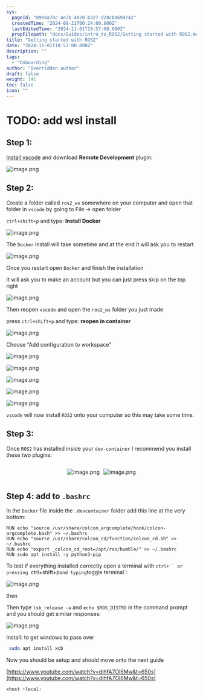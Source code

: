 ```yaml
---
sys:
  pageId: "89e0a78c-4e2b-4070-b327-d28cb0694742"
  createdTime: "2024-08-21T00:24:00.000Z"
  lastEditedTime: "2024-11-01T18:57:00.000Z"
  propFilepath: "docs/Guides/intro_to_ROS2/Getting started with ROS2.md"
title: "Getting started with ROS2"
date: "2024-11-01T18:57:00.000Z"
description: ""
tags:
  - "Onboarding"
author: "Overridden author"
draft: false
weight: 141
toc: false
icon: ""
---
```


# TODO: add wsl install

## Step 1:

[Install vscode](https://code.visualstudio.com/download) and download **Remote Development** plugin:

![image.png](https://prod-files-secure.s3.us-west-2.amazonaws.com/d518164a-d88e-44d1-a4ee-3adb3bd8bce0/efb52993-1881-4a40-b95e-6f020334f022/image.png?X-Amz-Algorithm=AWS4-HMAC-SHA256&X-Amz-Content-Sha256=UNSIGNED-PAYLOAD&X-Amz-Credential=ASIAZI2LB466RCD2PUQO%2F20250226%2Fus-west-2%2Fs3%2Faws4_request&X-Amz-Date=20250226T061204Z&X-Amz-Expires=3600&X-Amz-Security-Token=IQoJb3JpZ2luX2VjEB4aCXVzLXdlc3QtMiJHMEUCIQDbHa%2FmdLjS6Edez%2B5hgvOswQa%2FVWNNjkwW3i%2BR8r9RuAIgRT0lm%2F5AFMVcFcRDRwJCLDAug3jEnQlwaSBtA%2F8mhokq%2FwMIVxAAGgw2Mzc0MjMxODM4MDUiDCRHPV%2B%2BoWPAASWl7CrcAzgKQ8Kqihd4gXbrYwSq%2FotfpExkHZyusO5imTYo3Tg%2FmYiCJcwFDrZ5ccSo3NVTY5teOeX7%2BW6cbasxkDT0h668A1SqXdn1RVL0tDQ0IAdfyqpxVlmtDPjAoPa9XQGHuBV8qHJ7cDLWRSuDK7%2Bd8V6TwjlDqsuo5DPrNpSaryPh%2FrM7WKPtmdhBLjnWOMZNTSYj0bjl1ToZi0b5E1iB0QFGZaNh8z080A4%2BCdfLOd1MdHBzoMx0RbaTLkuKx3Ame57tB4sVnXT2RM6vXq3RDneivgHZL%2BgF4HAY7APHcJxYH2TyfmYRqpLRpOgwpMikUagV2z1XYNwDb15GIWCCBMbKZf5JHbHcSmizLkO0lwLuAPtUcverWUp9YiboHukg7tr1qCmE1tJdYTFEsl5pumUlXVs9fDXxnr2cMnNNYhhpHBETJ5OcVitkTZ6p0pD0ncHOQ0DWUt2AoA4yJxn0XCCcWumzIUeOECrvKKnZ3TsfkLClWn%2Fa%2F6QYwNGIDbzGALUpzCAz%2BW%2BbF8D4Zqrcu27NFdb4N9Bag9TZJ73F%2FlWny2fR5e1%2BK3E%2Bi7Yzww2c62mLHQxnb8Bq6lZ2w4tYO87bu%2F2piQh%2FzZl%2FKyJdrbjZI4xHYn%2B90wPY0UpjMOrV%2Br0GOqUBEfvhhY05SpPONpZKoe%2BcNrUzz0TzQYU5jFRucRA6mTXU0r57kzNlqVkIMA9SEY94cI52Xnza5zZuK7jpKYwV5XT92iRcs1Ck1zLF51fj7D4qZ5YWS7d%2B%2BnyAt%2FLKRjN7DHD3EGNKk6LgiK%2Fmwu%2FZuTSfU2BFso%2F2VVn8fmkl4vTimS6Pl7XSoq9WXZ2iPjkQDH9xu1FlvA54qu7MPiqo5XQ3H3ON&X-Amz-Signature=545bc74888a66f2125278e3a3dbe205019dc691595e17a5e0a4fcb2a01113c2c&X-Amz-SignedHeaders=host&x-id=GetObject)

## Step 2:

Create a folder called `ros2_ws` somewhere on your computer and open that folder in `vscode` by going to File → open folder 

`ctrl+shift+p` and type: **Install Docker**

![image.png](https://prod-files-secure.s3.us-west-2.amazonaws.com/d518164a-d88e-44d1-a4ee-3adb3bd8bce0/2269dc0e-1cd5-47ff-bceb-c04ad9b2eab0/image.png?X-Amz-Algorithm=AWS4-HMAC-SHA256&X-Amz-Content-Sha256=UNSIGNED-PAYLOAD&X-Amz-Credential=ASIAZI2LB466RCD2PUQO%2F20250226%2Fus-west-2%2Fs3%2Faws4_request&X-Amz-Date=20250226T061204Z&X-Amz-Expires=3600&X-Amz-Security-Token=IQoJb3JpZ2luX2VjEB4aCXVzLXdlc3QtMiJHMEUCIQDbHa%2FmdLjS6Edez%2B5hgvOswQa%2FVWNNjkwW3i%2BR8r9RuAIgRT0lm%2F5AFMVcFcRDRwJCLDAug3jEnQlwaSBtA%2F8mhokq%2FwMIVxAAGgw2Mzc0MjMxODM4MDUiDCRHPV%2B%2BoWPAASWl7CrcAzgKQ8Kqihd4gXbrYwSq%2FotfpExkHZyusO5imTYo3Tg%2FmYiCJcwFDrZ5ccSo3NVTY5teOeX7%2BW6cbasxkDT0h668A1SqXdn1RVL0tDQ0IAdfyqpxVlmtDPjAoPa9XQGHuBV8qHJ7cDLWRSuDK7%2Bd8V6TwjlDqsuo5DPrNpSaryPh%2FrM7WKPtmdhBLjnWOMZNTSYj0bjl1ToZi0b5E1iB0QFGZaNh8z080A4%2BCdfLOd1MdHBzoMx0RbaTLkuKx3Ame57tB4sVnXT2RM6vXq3RDneivgHZL%2BgF4HAY7APHcJxYH2TyfmYRqpLRpOgwpMikUagV2z1XYNwDb15GIWCCBMbKZf5JHbHcSmizLkO0lwLuAPtUcverWUp9YiboHukg7tr1qCmE1tJdYTFEsl5pumUlXVs9fDXxnr2cMnNNYhhpHBETJ5OcVitkTZ6p0pD0ncHOQ0DWUt2AoA4yJxn0XCCcWumzIUeOECrvKKnZ3TsfkLClWn%2Fa%2F6QYwNGIDbzGALUpzCAz%2BW%2BbF8D4Zqrcu27NFdb4N9Bag9TZJ73F%2FlWny2fR5e1%2BK3E%2Bi7Yzww2c62mLHQxnb8Bq6lZ2w4tYO87bu%2F2piQh%2FzZl%2FKyJdrbjZI4xHYn%2B90wPY0UpjMOrV%2Br0GOqUBEfvhhY05SpPONpZKoe%2BcNrUzz0TzQYU5jFRucRA6mTXU0r57kzNlqVkIMA9SEY94cI52Xnza5zZuK7jpKYwV5XT92iRcs1Ck1zLF51fj7D4qZ5YWS7d%2B%2BnyAt%2FLKRjN7DHD3EGNKk6LgiK%2Fmwu%2FZuTSfU2BFso%2F2VVn8fmkl4vTimS6Pl7XSoq9WXZ2iPjkQDH9xu1FlvA54qu7MPiqo5XQ3H3ON&X-Amz-Signature=0880306f8e3659655e0f8f710bd37001473fe3c0e49d050958fad238c6fed57f&X-Amz-SignedHeaders=host&x-id=GetObject)

The `Docker` install will take sometime and at the end it will ask you to restart

![image.png](https://prod-files-secure.s3.us-west-2.amazonaws.com/d518164a-d88e-44d1-a4ee-3adb3bd8bce0/ed233f78-be33-4b1f-b89c-9c346c0e961e/image.png?X-Amz-Algorithm=AWS4-HMAC-SHA256&X-Amz-Content-Sha256=UNSIGNED-PAYLOAD&X-Amz-Credential=ASIAZI2LB466RCD2PUQO%2F20250226%2Fus-west-2%2Fs3%2Faws4_request&X-Amz-Date=20250226T061204Z&X-Amz-Expires=3600&X-Amz-Security-Token=IQoJb3JpZ2luX2VjEB4aCXVzLXdlc3QtMiJHMEUCIQDbHa%2FmdLjS6Edez%2B5hgvOswQa%2FVWNNjkwW3i%2BR8r9RuAIgRT0lm%2F5AFMVcFcRDRwJCLDAug3jEnQlwaSBtA%2F8mhokq%2FwMIVxAAGgw2Mzc0MjMxODM4MDUiDCRHPV%2B%2BoWPAASWl7CrcAzgKQ8Kqihd4gXbrYwSq%2FotfpExkHZyusO5imTYo3Tg%2FmYiCJcwFDrZ5ccSo3NVTY5teOeX7%2BW6cbasxkDT0h668A1SqXdn1RVL0tDQ0IAdfyqpxVlmtDPjAoPa9XQGHuBV8qHJ7cDLWRSuDK7%2Bd8V6TwjlDqsuo5DPrNpSaryPh%2FrM7WKPtmdhBLjnWOMZNTSYj0bjl1ToZi0b5E1iB0QFGZaNh8z080A4%2BCdfLOd1MdHBzoMx0RbaTLkuKx3Ame57tB4sVnXT2RM6vXq3RDneivgHZL%2BgF4HAY7APHcJxYH2TyfmYRqpLRpOgwpMikUagV2z1XYNwDb15GIWCCBMbKZf5JHbHcSmizLkO0lwLuAPtUcverWUp9YiboHukg7tr1qCmE1tJdYTFEsl5pumUlXVs9fDXxnr2cMnNNYhhpHBETJ5OcVitkTZ6p0pD0ncHOQ0DWUt2AoA4yJxn0XCCcWumzIUeOECrvKKnZ3TsfkLClWn%2Fa%2F6QYwNGIDbzGALUpzCAz%2BW%2BbF8D4Zqrcu27NFdb4N9Bag9TZJ73F%2FlWny2fR5e1%2BK3E%2Bi7Yzww2c62mLHQxnb8Bq6lZ2w4tYO87bu%2F2piQh%2FzZl%2FKyJdrbjZI4xHYn%2B90wPY0UpjMOrV%2Br0GOqUBEfvhhY05SpPONpZKoe%2BcNrUzz0TzQYU5jFRucRA6mTXU0r57kzNlqVkIMA9SEY94cI52Xnza5zZuK7jpKYwV5XT92iRcs1Ck1zLF51fj7D4qZ5YWS7d%2B%2BnyAt%2FLKRjN7DHD3EGNKk6LgiK%2Fmwu%2FZuTSfU2BFso%2F2VVn8fmkl4vTimS6Pl7XSoq9WXZ2iPjkQDH9xu1FlvA54qu7MPiqo5XQ3H3ON&X-Amz-Signature=5ed2c153a6ef6850d307fa88c35ad858cf06fa693a073b52402c14349cc86e73&X-Amz-SignedHeaders=host&x-id=GetObject)

Once you restart open `Docker` and finish the installation

It will ask you to make an account but you can just press skip on the top right

![image.png](https://prod-files-secure.s3.us-west-2.amazonaws.com/d518164a-d88e-44d1-a4ee-3adb3bd8bce0/21010ad9-1659-4fd9-9f59-9932a09b2a3d/image.png?X-Amz-Algorithm=AWS4-HMAC-SHA256&X-Amz-Content-Sha256=UNSIGNED-PAYLOAD&X-Amz-Credential=ASIAZI2LB466RCD2PUQO%2F20250226%2Fus-west-2%2Fs3%2Faws4_request&X-Amz-Date=20250226T061204Z&X-Amz-Expires=3600&X-Amz-Security-Token=IQoJb3JpZ2luX2VjEB4aCXVzLXdlc3QtMiJHMEUCIQDbHa%2FmdLjS6Edez%2B5hgvOswQa%2FVWNNjkwW3i%2BR8r9RuAIgRT0lm%2F5AFMVcFcRDRwJCLDAug3jEnQlwaSBtA%2F8mhokq%2FwMIVxAAGgw2Mzc0MjMxODM4MDUiDCRHPV%2B%2BoWPAASWl7CrcAzgKQ8Kqihd4gXbrYwSq%2FotfpExkHZyusO5imTYo3Tg%2FmYiCJcwFDrZ5ccSo3NVTY5teOeX7%2BW6cbasxkDT0h668A1SqXdn1RVL0tDQ0IAdfyqpxVlmtDPjAoPa9XQGHuBV8qHJ7cDLWRSuDK7%2Bd8V6TwjlDqsuo5DPrNpSaryPh%2FrM7WKPtmdhBLjnWOMZNTSYj0bjl1ToZi0b5E1iB0QFGZaNh8z080A4%2BCdfLOd1MdHBzoMx0RbaTLkuKx3Ame57tB4sVnXT2RM6vXq3RDneivgHZL%2BgF4HAY7APHcJxYH2TyfmYRqpLRpOgwpMikUagV2z1XYNwDb15GIWCCBMbKZf5JHbHcSmizLkO0lwLuAPtUcverWUp9YiboHukg7tr1qCmE1tJdYTFEsl5pumUlXVs9fDXxnr2cMnNNYhhpHBETJ5OcVitkTZ6p0pD0ncHOQ0DWUt2AoA4yJxn0XCCcWumzIUeOECrvKKnZ3TsfkLClWn%2Fa%2F6QYwNGIDbzGALUpzCAz%2BW%2BbF8D4Zqrcu27NFdb4N9Bag9TZJ73F%2FlWny2fR5e1%2BK3E%2Bi7Yzww2c62mLHQxnb8Bq6lZ2w4tYO87bu%2F2piQh%2FzZl%2FKyJdrbjZI4xHYn%2B90wPY0UpjMOrV%2Br0GOqUBEfvhhY05SpPONpZKoe%2BcNrUzz0TzQYU5jFRucRA6mTXU0r57kzNlqVkIMA9SEY94cI52Xnza5zZuK7jpKYwV5XT92iRcs1Ck1zLF51fj7D4qZ5YWS7d%2B%2BnyAt%2FLKRjN7DHD3EGNKk6LgiK%2Fmwu%2FZuTSfU2BFso%2F2VVn8fmkl4vTimS6Pl7XSoq9WXZ2iPjkQDH9xu1FlvA54qu7MPiqo5XQ3H3ON&X-Amz-Signature=21c225a855bfc8adb04dda2ed8311efcb997ed8b1dd2de69e756082fce7a25a2&X-Amz-SignedHeaders=host&x-id=GetObject)

Then reopen `vscode` and open the `ros2_ws` folder you just made

press `ctrl+shift+p` and type: **reopen in container**

![image.png](https://prod-files-secure.s3.us-west-2.amazonaws.com/d518164a-d88e-44d1-a4ee-3adb3bd8bce0/4e93b8c2-41ad-488c-8095-c74205196118/image.png?X-Amz-Algorithm=AWS4-HMAC-SHA256&X-Amz-Content-Sha256=UNSIGNED-PAYLOAD&X-Amz-Credential=ASIAZI2LB466RCD2PUQO%2F20250226%2Fus-west-2%2Fs3%2Faws4_request&X-Amz-Date=20250226T061204Z&X-Amz-Expires=3600&X-Amz-Security-Token=IQoJb3JpZ2luX2VjEB4aCXVzLXdlc3QtMiJHMEUCIQDbHa%2FmdLjS6Edez%2B5hgvOswQa%2FVWNNjkwW3i%2BR8r9RuAIgRT0lm%2F5AFMVcFcRDRwJCLDAug3jEnQlwaSBtA%2F8mhokq%2FwMIVxAAGgw2Mzc0MjMxODM4MDUiDCRHPV%2B%2BoWPAASWl7CrcAzgKQ8Kqihd4gXbrYwSq%2FotfpExkHZyusO5imTYo3Tg%2FmYiCJcwFDrZ5ccSo3NVTY5teOeX7%2BW6cbasxkDT0h668A1SqXdn1RVL0tDQ0IAdfyqpxVlmtDPjAoPa9XQGHuBV8qHJ7cDLWRSuDK7%2Bd8V6TwjlDqsuo5DPrNpSaryPh%2FrM7WKPtmdhBLjnWOMZNTSYj0bjl1ToZi0b5E1iB0QFGZaNh8z080A4%2BCdfLOd1MdHBzoMx0RbaTLkuKx3Ame57tB4sVnXT2RM6vXq3RDneivgHZL%2BgF4HAY7APHcJxYH2TyfmYRqpLRpOgwpMikUagV2z1XYNwDb15GIWCCBMbKZf5JHbHcSmizLkO0lwLuAPtUcverWUp9YiboHukg7tr1qCmE1tJdYTFEsl5pumUlXVs9fDXxnr2cMnNNYhhpHBETJ5OcVitkTZ6p0pD0ncHOQ0DWUt2AoA4yJxn0XCCcWumzIUeOECrvKKnZ3TsfkLClWn%2Fa%2F6QYwNGIDbzGALUpzCAz%2BW%2BbF8D4Zqrcu27NFdb4N9Bag9TZJ73F%2FlWny2fR5e1%2BK3E%2Bi7Yzww2c62mLHQxnb8Bq6lZ2w4tYO87bu%2F2piQh%2FzZl%2FKyJdrbjZI4xHYn%2B90wPY0UpjMOrV%2Br0GOqUBEfvhhY05SpPONpZKoe%2BcNrUzz0TzQYU5jFRucRA6mTXU0r57kzNlqVkIMA9SEY94cI52Xnza5zZuK7jpKYwV5XT92iRcs1Ck1zLF51fj7D4qZ5YWS7d%2B%2BnyAt%2FLKRjN7DHD3EGNKk6LgiK%2Fmwu%2FZuTSfU2BFso%2F2VVn8fmkl4vTimS6Pl7XSoq9WXZ2iPjkQDH9xu1FlvA54qu7MPiqo5XQ3H3ON&X-Amz-Signature=6fb928fc02529805e7ddf31fc20be07760b39bb690fe4a542b191f603247162a&X-Amz-SignedHeaders=host&x-id=GetObject)

Choose “Add configuration to workspace”

![image.png](https://prod-files-secure.s3.us-west-2.amazonaws.com/d518164a-d88e-44d1-a4ee-3adb3bd8bce0/9560b282-5060-4989-ba37-97e7b2c22476/image.png?X-Amz-Algorithm=AWS4-HMAC-SHA256&X-Amz-Content-Sha256=UNSIGNED-PAYLOAD&X-Amz-Credential=ASIAZI2LB466RCD2PUQO%2F20250226%2Fus-west-2%2Fs3%2Faws4_request&X-Amz-Date=20250226T061204Z&X-Amz-Expires=3600&X-Amz-Security-Token=IQoJb3JpZ2luX2VjEB4aCXVzLXdlc3QtMiJHMEUCIQDbHa%2FmdLjS6Edez%2B5hgvOswQa%2FVWNNjkwW3i%2BR8r9RuAIgRT0lm%2F5AFMVcFcRDRwJCLDAug3jEnQlwaSBtA%2F8mhokq%2FwMIVxAAGgw2Mzc0MjMxODM4MDUiDCRHPV%2B%2BoWPAASWl7CrcAzgKQ8Kqihd4gXbrYwSq%2FotfpExkHZyusO5imTYo3Tg%2FmYiCJcwFDrZ5ccSo3NVTY5teOeX7%2BW6cbasxkDT0h668A1SqXdn1RVL0tDQ0IAdfyqpxVlmtDPjAoPa9XQGHuBV8qHJ7cDLWRSuDK7%2Bd8V6TwjlDqsuo5DPrNpSaryPh%2FrM7WKPtmdhBLjnWOMZNTSYj0bjl1ToZi0b5E1iB0QFGZaNh8z080A4%2BCdfLOd1MdHBzoMx0RbaTLkuKx3Ame57tB4sVnXT2RM6vXq3RDneivgHZL%2BgF4HAY7APHcJxYH2TyfmYRqpLRpOgwpMikUagV2z1XYNwDb15GIWCCBMbKZf5JHbHcSmizLkO0lwLuAPtUcverWUp9YiboHukg7tr1qCmE1tJdYTFEsl5pumUlXVs9fDXxnr2cMnNNYhhpHBETJ5OcVitkTZ6p0pD0ncHOQ0DWUt2AoA4yJxn0XCCcWumzIUeOECrvKKnZ3TsfkLClWn%2Fa%2F6QYwNGIDbzGALUpzCAz%2BW%2BbF8D4Zqrcu27NFdb4N9Bag9TZJ73F%2FlWny2fR5e1%2BK3E%2Bi7Yzww2c62mLHQxnb8Bq6lZ2w4tYO87bu%2F2piQh%2FzZl%2FKyJdrbjZI4xHYn%2B90wPY0UpjMOrV%2Br0GOqUBEfvhhY05SpPONpZKoe%2BcNrUzz0TzQYU5jFRucRA6mTXU0r57kzNlqVkIMA9SEY94cI52Xnza5zZuK7jpKYwV5XT92iRcs1Ck1zLF51fj7D4qZ5YWS7d%2B%2BnyAt%2FLKRjN7DHD3EGNKk6LgiK%2Fmwu%2FZuTSfU2BFso%2F2VVn8fmkl4vTimS6Pl7XSoq9WXZ2iPjkQDH9xu1FlvA54qu7MPiqo5XQ3H3ON&X-Amz-Signature=beee6d206403f09bd066f9134dd53bd71fb8f09547721dd67d6bc123e759cbee&X-Amz-SignedHeaders=host&x-id=GetObject)

![image.png](https://prod-files-secure.s3.us-west-2.amazonaws.com/d518164a-d88e-44d1-a4ee-3adb3bd8bce0/2ee63f81-886b-48e8-a553-dc6e5eac99e4/image.png?X-Amz-Algorithm=AWS4-HMAC-SHA256&X-Amz-Content-Sha256=UNSIGNED-PAYLOAD&X-Amz-Credential=ASIAZI2LB466RCD2PUQO%2F20250226%2Fus-west-2%2Fs3%2Faws4_request&X-Amz-Date=20250226T061204Z&X-Amz-Expires=3600&X-Amz-Security-Token=IQoJb3JpZ2luX2VjEB4aCXVzLXdlc3QtMiJHMEUCIQDbHa%2FmdLjS6Edez%2B5hgvOswQa%2FVWNNjkwW3i%2BR8r9RuAIgRT0lm%2F5AFMVcFcRDRwJCLDAug3jEnQlwaSBtA%2F8mhokq%2FwMIVxAAGgw2Mzc0MjMxODM4MDUiDCRHPV%2B%2BoWPAASWl7CrcAzgKQ8Kqihd4gXbrYwSq%2FotfpExkHZyusO5imTYo3Tg%2FmYiCJcwFDrZ5ccSo3NVTY5teOeX7%2BW6cbasxkDT0h668A1SqXdn1RVL0tDQ0IAdfyqpxVlmtDPjAoPa9XQGHuBV8qHJ7cDLWRSuDK7%2Bd8V6TwjlDqsuo5DPrNpSaryPh%2FrM7WKPtmdhBLjnWOMZNTSYj0bjl1ToZi0b5E1iB0QFGZaNh8z080A4%2BCdfLOd1MdHBzoMx0RbaTLkuKx3Ame57tB4sVnXT2RM6vXq3RDneivgHZL%2BgF4HAY7APHcJxYH2TyfmYRqpLRpOgwpMikUagV2z1XYNwDb15GIWCCBMbKZf5JHbHcSmizLkO0lwLuAPtUcverWUp9YiboHukg7tr1qCmE1tJdYTFEsl5pumUlXVs9fDXxnr2cMnNNYhhpHBETJ5OcVitkTZ6p0pD0ncHOQ0DWUt2AoA4yJxn0XCCcWumzIUeOECrvKKnZ3TsfkLClWn%2Fa%2F6QYwNGIDbzGALUpzCAz%2BW%2BbF8D4Zqrcu27NFdb4N9Bag9TZJ73F%2FlWny2fR5e1%2BK3E%2Bi7Yzww2c62mLHQxnb8Bq6lZ2w4tYO87bu%2F2piQh%2FzZl%2FKyJdrbjZI4xHYn%2B90wPY0UpjMOrV%2Br0GOqUBEfvhhY05SpPONpZKoe%2BcNrUzz0TzQYU5jFRucRA6mTXU0r57kzNlqVkIMA9SEY94cI52Xnza5zZuK7jpKYwV5XT92iRcs1Ck1zLF51fj7D4qZ5YWS7d%2B%2BnyAt%2FLKRjN7DHD3EGNKk6LgiK%2Fmwu%2FZuTSfU2BFso%2F2VVn8fmkl4vTimS6Pl7XSoq9WXZ2iPjkQDH9xu1FlvA54qu7MPiqo5XQ3H3ON&X-Amz-Signature=5c0a3356c85da6b41c7f3e501a6babc1c00208f66fccfecc69e7d254a926af0a&X-Amz-SignedHeaders=host&x-id=GetObject)

![image.png](https://prod-files-secure.s3.us-west-2.amazonaws.com/d518164a-d88e-44d1-a4ee-3adb3bd8bce0/ae1580b2-b048-407e-aed9-b584224a7a04/image.png?X-Amz-Algorithm=AWS4-HMAC-SHA256&X-Amz-Content-Sha256=UNSIGNED-PAYLOAD&X-Amz-Credential=ASIAZI2LB466RCD2PUQO%2F20250226%2Fus-west-2%2Fs3%2Faws4_request&X-Amz-Date=20250226T061204Z&X-Amz-Expires=3600&X-Amz-Security-Token=IQoJb3JpZ2luX2VjEB4aCXVzLXdlc3QtMiJHMEUCIQDbHa%2FmdLjS6Edez%2B5hgvOswQa%2FVWNNjkwW3i%2BR8r9RuAIgRT0lm%2F5AFMVcFcRDRwJCLDAug3jEnQlwaSBtA%2F8mhokq%2FwMIVxAAGgw2Mzc0MjMxODM4MDUiDCRHPV%2B%2BoWPAASWl7CrcAzgKQ8Kqihd4gXbrYwSq%2FotfpExkHZyusO5imTYo3Tg%2FmYiCJcwFDrZ5ccSo3NVTY5teOeX7%2BW6cbasxkDT0h668A1SqXdn1RVL0tDQ0IAdfyqpxVlmtDPjAoPa9XQGHuBV8qHJ7cDLWRSuDK7%2Bd8V6TwjlDqsuo5DPrNpSaryPh%2FrM7WKPtmdhBLjnWOMZNTSYj0bjl1ToZi0b5E1iB0QFGZaNh8z080A4%2BCdfLOd1MdHBzoMx0RbaTLkuKx3Ame57tB4sVnXT2RM6vXq3RDneivgHZL%2BgF4HAY7APHcJxYH2TyfmYRqpLRpOgwpMikUagV2z1XYNwDb15GIWCCBMbKZf5JHbHcSmizLkO0lwLuAPtUcverWUp9YiboHukg7tr1qCmE1tJdYTFEsl5pumUlXVs9fDXxnr2cMnNNYhhpHBETJ5OcVitkTZ6p0pD0ncHOQ0DWUt2AoA4yJxn0XCCcWumzIUeOECrvKKnZ3TsfkLClWn%2Fa%2F6QYwNGIDbzGALUpzCAz%2BW%2BbF8D4Zqrcu27NFdb4N9Bag9TZJ73F%2FlWny2fR5e1%2BK3E%2Bi7Yzww2c62mLHQxnb8Bq6lZ2w4tYO87bu%2F2piQh%2FzZl%2FKyJdrbjZI4xHYn%2B90wPY0UpjMOrV%2Br0GOqUBEfvhhY05SpPONpZKoe%2BcNrUzz0TzQYU5jFRucRA6mTXU0r57kzNlqVkIMA9SEY94cI52Xnza5zZuK7jpKYwV5XT92iRcs1Ck1zLF51fj7D4qZ5YWS7d%2B%2BnyAt%2FLKRjN7DHD3EGNKk6LgiK%2Fmwu%2FZuTSfU2BFso%2F2VVn8fmkl4vTimS6Pl7XSoq9WXZ2iPjkQDH9xu1FlvA54qu7MPiqo5XQ3H3ON&X-Amz-Signature=a76f73ceb5096fed7208059b095f903b37180deb7740a45d0e7a5169e72540af&X-Amz-SignedHeaders=host&x-id=GetObject)

![image.png](https://prod-files-secure.s3.us-west-2.amazonaws.com/d518164a-d88e-44d1-a4ee-3adb3bd8bce0/53255b28-f75e-430f-b9e3-c0ac8577e42b/image.png?X-Amz-Algorithm=AWS4-HMAC-SHA256&X-Amz-Content-Sha256=UNSIGNED-PAYLOAD&X-Amz-Credential=ASIAZI2LB466RCD2PUQO%2F20250226%2Fus-west-2%2Fs3%2Faws4_request&X-Amz-Date=20250226T061204Z&X-Amz-Expires=3600&X-Amz-Security-Token=IQoJb3JpZ2luX2VjEB4aCXVzLXdlc3QtMiJHMEUCIQDbHa%2FmdLjS6Edez%2B5hgvOswQa%2FVWNNjkwW3i%2BR8r9RuAIgRT0lm%2F5AFMVcFcRDRwJCLDAug3jEnQlwaSBtA%2F8mhokq%2FwMIVxAAGgw2Mzc0MjMxODM4MDUiDCRHPV%2B%2BoWPAASWl7CrcAzgKQ8Kqihd4gXbrYwSq%2FotfpExkHZyusO5imTYo3Tg%2FmYiCJcwFDrZ5ccSo3NVTY5teOeX7%2BW6cbasxkDT0h668A1SqXdn1RVL0tDQ0IAdfyqpxVlmtDPjAoPa9XQGHuBV8qHJ7cDLWRSuDK7%2Bd8V6TwjlDqsuo5DPrNpSaryPh%2FrM7WKPtmdhBLjnWOMZNTSYj0bjl1ToZi0b5E1iB0QFGZaNh8z080A4%2BCdfLOd1MdHBzoMx0RbaTLkuKx3Ame57tB4sVnXT2RM6vXq3RDneivgHZL%2BgF4HAY7APHcJxYH2TyfmYRqpLRpOgwpMikUagV2z1XYNwDb15GIWCCBMbKZf5JHbHcSmizLkO0lwLuAPtUcverWUp9YiboHukg7tr1qCmE1tJdYTFEsl5pumUlXVs9fDXxnr2cMnNNYhhpHBETJ5OcVitkTZ6p0pD0ncHOQ0DWUt2AoA4yJxn0XCCcWumzIUeOECrvKKnZ3TsfkLClWn%2Fa%2F6QYwNGIDbzGALUpzCAz%2BW%2BbF8D4Zqrcu27NFdb4N9Bag9TZJ73F%2FlWny2fR5e1%2BK3E%2Bi7Yzww2c62mLHQxnb8Bq6lZ2w4tYO87bu%2F2piQh%2FzZl%2FKyJdrbjZI4xHYn%2B90wPY0UpjMOrV%2Br0GOqUBEfvhhY05SpPONpZKoe%2BcNrUzz0TzQYU5jFRucRA6mTXU0r57kzNlqVkIMA9SEY94cI52Xnza5zZuK7jpKYwV5XT92iRcs1Ck1zLF51fj7D4qZ5YWS7d%2B%2BnyAt%2FLKRjN7DHD3EGNKk6LgiK%2Fmwu%2FZuTSfU2BFso%2F2VVn8fmkl4vTimS6Pl7XSoq9WXZ2iPjkQDH9xu1FlvA54qu7MPiqo5XQ3H3ON&X-Amz-Signature=0e207c4f81aef4b6e7142f875868b2ec716196fd5eedffaa00a304f66ca01bad&X-Amz-SignedHeaders=host&x-id=GetObject)

![image.png](https://prod-files-secure.s3.us-west-2.amazonaws.com/d518164a-d88e-44d1-a4ee-3adb3bd8bce0/7c562767-5af9-4ffb-97d1-327bcdf4ee00/image.png?X-Amz-Algorithm=AWS4-HMAC-SHA256&X-Amz-Content-Sha256=UNSIGNED-PAYLOAD&X-Amz-Credential=ASIAZI2LB466RCD2PUQO%2F20250226%2Fus-west-2%2Fs3%2Faws4_request&X-Amz-Date=20250226T061204Z&X-Amz-Expires=3600&X-Amz-Security-Token=IQoJb3JpZ2luX2VjEB4aCXVzLXdlc3QtMiJHMEUCIQDbHa%2FmdLjS6Edez%2B5hgvOswQa%2FVWNNjkwW3i%2BR8r9RuAIgRT0lm%2F5AFMVcFcRDRwJCLDAug3jEnQlwaSBtA%2F8mhokq%2FwMIVxAAGgw2Mzc0MjMxODM4MDUiDCRHPV%2B%2BoWPAASWl7CrcAzgKQ8Kqihd4gXbrYwSq%2FotfpExkHZyusO5imTYo3Tg%2FmYiCJcwFDrZ5ccSo3NVTY5teOeX7%2BW6cbasxkDT0h668A1SqXdn1RVL0tDQ0IAdfyqpxVlmtDPjAoPa9XQGHuBV8qHJ7cDLWRSuDK7%2Bd8V6TwjlDqsuo5DPrNpSaryPh%2FrM7WKPtmdhBLjnWOMZNTSYj0bjl1ToZi0b5E1iB0QFGZaNh8z080A4%2BCdfLOd1MdHBzoMx0RbaTLkuKx3Ame57tB4sVnXT2RM6vXq3RDneivgHZL%2BgF4HAY7APHcJxYH2TyfmYRqpLRpOgwpMikUagV2z1XYNwDb15GIWCCBMbKZf5JHbHcSmizLkO0lwLuAPtUcverWUp9YiboHukg7tr1qCmE1tJdYTFEsl5pumUlXVs9fDXxnr2cMnNNYhhpHBETJ5OcVitkTZ6p0pD0ncHOQ0DWUt2AoA4yJxn0XCCcWumzIUeOECrvKKnZ3TsfkLClWn%2Fa%2F6QYwNGIDbzGALUpzCAz%2BW%2BbF8D4Zqrcu27NFdb4N9Bag9TZJ73F%2FlWny2fR5e1%2BK3E%2Bi7Yzww2c62mLHQxnb8Bq6lZ2w4tYO87bu%2F2piQh%2FzZl%2FKyJdrbjZI4xHYn%2B90wPY0UpjMOrV%2Br0GOqUBEfvhhY05SpPONpZKoe%2BcNrUzz0TzQYU5jFRucRA6mTXU0r57kzNlqVkIMA9SEY94cI52Xnza5zZuK7jpKYwV5XT92iRcs1Ck1zLF51fj7D4qZ5YWS7d%2B%2BnyAt%2FLKRjN7DHD3EGNKk6LgiK%2Fmwu%2FZuTSfU2BFso%2F2VVn8fmkl4vTimS6Pl7XSoq9WXZ2iPjkQDH9xu1FlvA54qu7MPiqo5XQ3H3ON&X-Amz-Signature=84d1232efaa149b2a5b226289b71a8f8a32e2cf3f683fdfe1e64feebd1322b7e&X-Amz-SignedHeaders=host&x-id=GetObject)

`vscode` will now install `ROS2` onto your computer so this may take some time.

## Step 3:

Once `ROS2` has installed inside your `dev-container` I recommend you install these two plugins:

<div style="display: flex;flex-direction: row; column-gap:10px; max-width: 630px;justify-content: center;">
<div>

![image.png](https://prod-files-secure.s3.us-west-2.amazonaws.com/d518164a-d88e-44d1-a4ee-3adb3bd8bce0/3fc3d550-5a54-4ba1-ba6b-faa01cdb7369/image.png?X-Amz-Algorithm=AWS4-HMAC-SHA256&X-Amz-Content-Sha256=UNSIGNED-PAYLOAD&X-Amz-Credential=ASIAZI2LB4666OUMBSOR%2F20250226%2Fus-west-2%2Fs3%2Faws4_request&X-Amz-Date=20250226T061209Z&X-Amz-Expires=3600&X-Amz-Security-Token=IQoJb3JpZ2luX2VjEBkaCXVzLXdlc3QtMiJIMEYCIQDjA4bxyAraLmNM8mZRbegL7%2B%2BBoA%2FSbpuLJAIZOWWXMwIhAOLvLsoeY%2BjFUD%2B0Y4liszP4Snfj6snG4jFmw8SWJJ5hKv8DCFEQABoMNjM3NDIzMTgzODA1Igx8TkUAxmA7tWOl0uUq3APBzpcscCoZdY1RC%2FgnL%2ByHLt211Z0WKRm6fZikOWdYPBTX6Bpl1w%2BA6diS0KU3V%2BVXl8dlDYpBChmM5Q%2F4n4OXam4IqPFcjheeZbHl8wnEe8JkpM1ZSpFPZz0YsgyIs7bRymuG2GfrgDok%2Fcoiewrn%2F1%2BsIKB%2FvTpk4Tsro6wMB%2BDBoAUMLOx6nGz5pAsFTQzAWbQnA%2Bp6Q%2FksCgrqxvSCBSgN8y3Ws5NKqc5%2Bx3y0w9FxtDo14a8Y%2Be2XUH3Sd8tOI5ur61m7dmANK7x4nWmzCopHIaxGelpJ%2Fb8QV5mcohCRnoUuBocCfLP%2Fmd9yHq9fHLNJ2yssyygArQ%2BawxxaaOqeH3FAMOAaSh4vel68pVA4hZrCshBwWQL%2BKZsYtHZ1O5eM2XIRxhQMeacEV3TopVLveC5eXvZAH9gdKfZIGoj5fS%2BjJdnBxpvWARKKB4sL0BUvocn4XU1%2Bj0%2FmJuaPaJydXcAuQ3owvijkEmPwWKOw4CKX1Q8qlppRDs%2Fr0neD6R7epOWkGLV%2F%2Fp2wv6%2FEeEsCdVHqDP6lQMOxkO16iLkUgZZyKECjr7j3x4fUqPgw%2BCVhv4w3MTcRZtoTIjcS3XcsyhnVEECbHfIqpQ0NIrzosQEA5fZ%2Byc%2FIhzDnvPm9BjqkAW0hpYIQfhH04o9xcjyy3xhXZf%2FoCAEFdogNAztgpNUFm1LO0HGWPq%2FXUy%2Bdq3klDwv0gmQupVTimopuHbDZR3TzIU%2FZvjmezkUuUltELQYag4WmXFbY50YSgZvyhNOBKiDVgCbsH%2FimZ9BmGCpv%2BzivRPtGwOKSfhHxZ%2BqiGjgGXPh%2FLH%2Bk18q8icY2sU6at6Fs%2Fr99bckCXg1664ePW4aYQvi7&X-Amz-Signature=448abf6ef6491d922d410f0848787e983b9c30f7a65bed4b7acdf07b091182b6&X-Amz-SignedHeaders=host&x-id=GetObject)

</div>
<div>

![image.png](https://prod-files-secure.s3.us-west-2.amazonaws.com/d518164a-d88e-44d1-a4ee-3adb3bd8bce0/d994cc66-13c2-4093-a5a3-f84cf4601a82/image.png?X-Amz-Algorithm=AWS4-HMAC-SHA256&X-Amz-Content-Sha256=UNSIGNED-PAYLOAD&X-Amz-Credential=ASIAZI2LB466SSWJYFYS%2F20250226%2Fus-west-2%2Fs3%2Faws4_request&X-Amz-Date=20250226T061209Z&X-Amz-Expires=3600&X-Amz-Security-Token=IQoJb3JpZ2luX2VjEBkaCXVzLXdlc3QtMiJIMEYCIQDqFORzF835cceJeh1E3ff5F6cq0uMM5CBUjAkMbYiaPwIhANfYyBU%2BVhxEnCwDVVyIGhmk%2Bx%2Ba6g%2FskoBuuWCWr3g1Kv8DCFEQABoMNjM3NDIzMTgzODA1IgxDi%2FfS2sJZYtUZQjQq3ANLDkJW9mYyDK3vjlkOqZPlGB9os3v5q5xKaXbdFOFcaPPSvDZ7b5Oa%2FDodsXxfzCYFVYjUr6VgIV%2FnaFkbFe1JLM4kzSqKu2YCKeQQ2QKWAWnr4iOP4mMqHp0ItN1nJB2at8f44TgMJrMAINzpyRYy8Wu8UOyIWTfWKcR3m1IgXAr%2BXgJWfcaQpYzMsH7tNtWfjQdUJl97nYx4%2BVlCiUteC2wHzVRCCFZNuBqA42gviADduHe3jXZ5cdJorPycHaqEMd5UZqXqh9t1Gkvvi52J548Y130PAfsL%2BA3vUbZWVBPrqVJDXcAhF3oz1o2CkzS%2BeJ0EtTEjFEY5nFTDLvyOoHcJ3x6A%2F%2Bxb%2BaTB5ZBRe1G26Q6rQJ0Bl4Eivjjg42dIRw3%2BEwblpVXr74pgpHT0We6Dt7Ce4RVjfynNpmqY1N4H2cosR6UWN%2F3dZQUXxA%2FbKuqipyrKXLX16%2FMav15IK8AFanGU9FP7R97yrQAPsdMv1xmG3H9O%2BdEKOyqnxLwxJowljxbgTkI%2BbcCL%2BMpFG7Jj%2F5o5R4kYYCPUmhKCwEN4VZcU4L8RGPnanqOGjWBpydIQ8zmokBjWNmQ7ft3Z0xlnyZWxybl5Vf20M7cHJXarKfyPp1XnjD6F1jDvvPm9BjqkARRl6oKnKnY%2BzfLCbAUg5RR%2FFCEeMwYnWwoqY3AOPJj3K%2BPq0qOcianKN0cw0EKmWHRnSOOefuB2o9sSFea%2F3F2lTvnDDjFE5phT18xAKlgCCPjQnUOvrxmgJRfyiPVK3U%2BvAIOwOncM2NnZpAkPEv05LUeOP2cFc%2BMsMn2s8B7GIQg%2BbWTljMit6aKrXjy2B8XT8LkJrRZMECSZ9%2Bldi3%2FsNkPv&X-Amz-Signature=3d31d3f63c34093f1f265ee275d7a5b60e6dd78db3895595e74867370b93d8e4&X-Amz-SignedHeaders=host&x-id=GetObject)

</div>
</div>

## Step 4: add to `.bashrc`

In the `Docker` file inside the `.devcontainer` folder add this line at the very bottom: 

```docker
RUN echo "source /usr/share/colcon_argcomplete/hook/colcon-argcomplete.bash" >> ~/.bashrc
RUN echo "source /usr/share/colcon_cd/function/colcon_cd.sh" >> ~/.bashrc
RUN echo "export _colcon_cd_root=/opt/ros/humble/" >> ~/.bashrc
RUN sudo apt install -y python3-pip 
```

To test if everything installed correctly open a terminal with `ctrl+`` or pressing `ctrl+shift+p` and typing `toggle terminal`:

![image.png](https://prod-files-secure.s3.us-west-2.amazonaws.com/d518164a-d88e-44d1-a4ee-3adb3bd8bce0/6a4943d8-b04e-4c02-9a58-775f3384d1a5/image.png?X-Amz-Algorithm=AWS4-HMAC-SHA256&X-Amz-Content-Sha256=UNSIGNED-PAYLOAD&X-Amz-Credential=ASIAZI2LB466RCD2PUQO%2F20250226%2Fus-west-2%2Fs3%2Faws4_request&X-Amz-Date=20250226T061204Z&X-Amz-Expires=3600&X-Amz-Security-Token=IQoJb3JpZ2luX2VjEB4aCXVzLXdlc3QtMiJHMEUCIQDbHa%2FmdLjS6Edez%2B5hgvOswQa%2FVWNNjkwW3i%2BR8r9RuAIgRT0lm%2F5AFMVcFcRDRwJCLDAug3jEnQlwaSBtA%2F8mhokq%2FwMIVxAAGgw2Mzc0MjMxODM4MDUiDCRHPV%2B%2BoWPAASWl7CrcAzgKQ8Kqihd4gXbrYwSq%2FotfpExkHZyusO5imTYo3Tg%2FmYiCJcwFDrZ5ccSo3NVTY5teOeX7%2BW6cbasxkDT0h668A1SqXdn1RVL0tDQ0IAdfyqpxVlmtDPjAoPa9XQGHuBV8qHJ7cDLWRSuDK7%2Bd8V6TwjlDqsuo5DPrNpSaryPh%2FrM7WKPtmdhBLjnWOMZNTSYj0bjl1ToZi0b5E1iB0QFGZaNh8z080A4%2BCdfLOd1MdHBzoMx0RbaTLkuKx3Ame57tB4sVnXT2RM6vXq3RDneivgHZL%2BgF4HAY7APHcJxYH2TyfmYRqpLRpOgwpMikUagV2z1XYNwDb15GIWCCBMbKZf5JHbHcSmizLkO0lwLuAPtUcverWUp9YiboHukg7tr1qCmE1tJdYTFEsl5pumUlXVs9fDXxnr2cMnNNYhhpHBETJ5OcVitkTZ6p0pD0ncHOQ0DWUt2AoA4yJxn0XCCcWumzIUeOECrvKKnZ3TsfkLClWn%2Fa%2F6QYwNGIDbzGALUpzCAz%2BW%2BbF8D4Zqrcu27NFdb4N9Bag9TZJ73F%2FlWny2fR5e1%2BK3E%2Bi7Yzww2c62mLHQxnb8Bq6lZ2w4tYO87bu%2F2piQh%2FzZl%2FKyJdrbjZI4xHYn%2B90wPY0UpjMOrV%2Br0GOqUBEfvhhY05SpPONpZKoe%2BcNrUzz0TzQYU5jFRucRA6mTXU0r57kzNlqVkIMA9SEY94cI52Xnza5zZuK7jpKYwV5XT92iRcs1Ck1zLF51fj7D4qZ5YWS7d%2B%2BnyAt%2FLKRjN7DHD3EGNKk6LgiK%2Fmwu%2FZuTSfU2BFso%2F2VVn8fmkl4vTimS6Pl7XSoq9WXZ2iPjkQDH9xu1FlvA54qu7MPiqo5XQ3H3ON&X-Amz-Signature=14a1de39e1bc90ad827b79c461fdd969889c14089cbd2ddabf4d80d6577489f6&X-Amz-SignedHeaders=host&x-id=GetObject)

then 

Then type `lsb_release -a` and `echo $ROS_DISTRO` in the command prompt and you should get similar responses:

![image.png](https://prod-files-secure.s3.us-west-2.amazonaws.com/d518164a-d88e-44d1-a4ee-3adb3bd8bce0/3e635dec-a805-4e85-8b9e-d000e5b71a4e/image.png?X-Amz-Algorithm=AWS4-HMAC-SHA256&X-Amz-Content-Sha256=UNSIGNED-PAYLOAD&X-Amz-Credential=ASIAZI2LB466RCD2PUQO%2F20250226%2Fus-west-2%2Fs3%2Faws4_request&X-Amz-Date=20250226T061204Z&X-Amz-Expires=3600&X-Amz-Security-Token=IQoJb3JpZ2luX2VjEB4aCXVzLXdlc3QtMiJHMEUCIQDbHa%2FmdLjS6Edez%2B5hgvOswQa%2FVWNNjkwW3i%2BR8r9RuAIgRT0lm%2F5AFMVcFcRDRwJCLDAug3jEnQlwaSBtA%2F8mhokq%2FwMIVxAAGgw2Mzc0MjMxODM4MDUiDCRHPV%2B%2BoWPAASWl7CrcAzgKQ8Kqihd4gXbrYwSq%2FotfpExkHZyusO5imTYo3Tg%2FmYiCJcwFDrZ5ccSo3NVTY5teOeX7%2BW6cbasxkDT0h668A1SqXdn1RVL0tDQ0IAdfyqpxVlmtDPjAoPa9XQGHuBV8qHJ7cDLWRSuDK7%2Bd8V6TwjlDqsuo5DPrNpSaryPh%2FrM7WKPtmdhBLjnWOMZNTSYj0bjl1ToZi0b5E1iB0QFGZaNh8z080A4%2BCdfLOd1MdHBzoMx0RbaTLkuKx3Ame57tB4sVnXT2RM6vXq3RDneivgHZL%2BgF4HAY7APHcJxYH2TyfmYRqpLRpOgwpMikUagV2z1XYNwDb15GIWCCBMbKZf5JHbHcSmizLkO0lwLuAPtUcverWUp9YiboHukg7tr1qCmE1tJdYTFEsl5pumUlXVs9fDXxnr2cMnNNYhhpHBETJ5OcVitkTZ6p0pD0ncHOQ0DWUt2AoA4yJxn0XCCcWumzIUeOECrvKKnZ3TsfkLClWn%2Fa%2F6QYwNGIDbzGALUpzCAz%2BW%2BbF8D4Zqrcu27NFdb4N9Bag9TZJ73F%2FlWny2fR5e1%2BK3E%2Bi7Yzww2c62mLHQxnb8Bq6lZ2w4tYO87bu%2F2piQh%2FzZl%2FKyJdrbjZI4xHYn%2B90wPY0UpjMOrV%2Br0GOqUBEfvhhY05SpPONpZKoe%2BcNrUzz0TzQYU5jFRucRA6mTXU0r57kzNlqVkIMA9SEY94cI52Xnza5zZuK7jpKYwV5XT92iRcs1Ck1zLF51fj7D4qZ5YWS7d%2B%2BnyAt%2FLKRjN7DHD3EGNKk6LgiK%2Fmwu%2FZuTSfU2BFso%2F2VVn8fmkl4vTimS6Pl7XSoq9WXZ2iPjkQDH9xu1FlvA54qu7MPiqo5XQ3H3ON&X-Amz-Signature=b68144b5f54829de95b6708e0f466e027d32737483c4e34301bf82558775f91b&X-Amz-SignedHeaders=host&x-id=GetObject)

Install:  to get windows to pass over

```bash
 sudo apt install xcb
```

Now you should be setup and should move onto the next guide 

[https://www.youtube.com/watch?v=dihfA7Ol6Mw&t=650s](https://www.youtube.com/watch?v=dihfA7Ol6Mw&t=650s)

```python
xhost +local:
```

